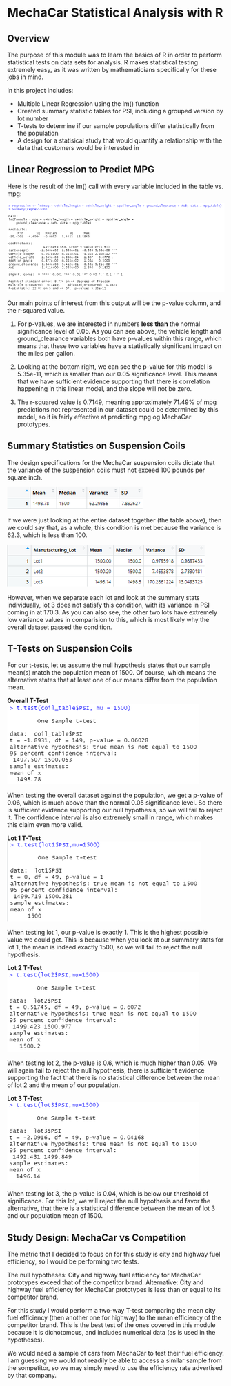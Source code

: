 # MechaCar Statistical Analysis with R

## Overview 

The purpose of this module was to learn the basics of R in order to perform statistical tests on data sets
for analysis. R makes statistical testing extremely easy, as it was written by mathematicians specifically
for these jobs in mind. 

In this project includes:
* Multiple Linear Regression using the lm() function
* Created summary statistic tables for PSI, including a grouped version by lot number
* T-tests to determine if our sample populations differ statistically from the population
* A design for a statisical study that would quantify a relationship with the data that customers would be interested in

## Linear Regression to Predict MPG

Here is the result of the lm() call with every variable included in the table vs. mpg:

![screenshot](https://github.com/KW0114/MechaCar_Statistical_Analysis/blob/8c176185bad5aa228d6fdaf3ef771c75cf45f4ac/Resources/linear_regression_screenshot.png)

Our main points of interest from this output will be the p-value column, and the r-squared value. 

1. For p-values, we are interested in numbers **less than** the normal significance level of 0.05.
As you can see above, the vehicle length and ground_clearance variables both have p-values within this range,
which means that these two variables have a statistically significant impact on the miles per gallon.

2. Looking at the bottom right, we can see the p-value for this model is 5.35e-11, which is smaller than our
0.05 significance level. This means that we have sufficient evidence supporting that there is correlation
happening in this linear model, and the slope will not be zero.

3. The r-squared value is 0.7149, meaning approximately 71.49% of mpg predictions not represented in our dataset
could be determined by this model, so it is fairly effective at predicting mpg og MechaCar prototypes. 

## Summary Statistics on Suspension Coils

The design specifications for the MechaCar suspension coils dictate that the variance of the suspension coils must not exceed 100 pounds per square inch.

![screenshot](https://github.com/KW0114/MechaCar_Statistical_Analysis/blob/4751a5905fb8fb79d63e0082a14e6cfe803300f8/Resources/total_summary_table.png)

If we were just looking at the entire dataset together (the table above), then we could say that, as a whole, this condition is met because the variance
is 62.3, which is less than 100.

![screenshot](https://github.com/KW0114/MechaCar_Statistical_Analysis/blob/4751a5905fb8fb79d63e0082a14e6cfe803300f8/Resources/lot_summary_table.png)

However, when we separate each lot and look at the summary stats individually, lot 3 does not satisfy this condition, with its variance in PSI coming in at
170.3. As you can also see, the other two lots have extremely low variance values in comparision to this, which is most likely why the overall dataset 
passed the condition.

## T-Tests on Suspension Coils

For our t-tests, let us assume the null hypothesis states that our sample mean(s) match the population mean of 1500. Of course, which means the alternative
states that at least one of our means differ from the population mean.

**Overall T-Test**
![screenshot](https://github.com/KW0114/MechaCar_Statistical_Analysis/blob/4751a5905fb8fb79d63e0082a14e6cfe803300f8/Resources/overall_t_test.png)

When testing the overall dataset against the population, we get a p-value of 0.06, which is much above than the normal 0.05 significance level.
So there is sufficient evidence supporting our null hypothesis, so we will fail to reject it. The confidence interval is also extremely small in range,
which makes this claim even more valid. 

**Lot 1 T-Test**
![screenshot](https://github.com/KW0114/MechaCar_Statistical_Analysis/blob/4751a5905fb8fb79d63e0082a14e6cfe803300f8/Resources/lot1_t_test.png)

When testing lot 1, our p-value is exactly 1. This is the highest possible value we could get. This is because when you look at our summary stats for
lot 1, the mean is indeed exactly 1500, so we will fail to reject the null hypothesis.

**Lot 2 T-Test**
![screenshot](https://github.com/KW0114/MechaCar_Statistical_Analysis/blob/d98007127f95a3c263df233c0cf95857ea1ea47b/Resources/lot2_t_test.png)

When testing lot 2, the p-value is 0.6, which is much higher than 0.05. We will again fail to reject the null hypothesis, there is sufficient evidence supporting
the fact that there is no statistical difference between the mean of lot 2 and the mean of our population.

**Lot 3 T-Test**
![screenshot](https://github.com/KW0114/MechaCar_Statistical_Analysis/blob/d98007127f95a3c263df233c0cf95857ea1ea47b/Resources/lot3_t_test.png)

When testing lot 3, the p-value is 0.04, which is below our threshold of significance. For this lot, we will reject the null hypothesis and favor the alternative,
that there is a statistical difference between the mean of lot 3 and our population mean of 1500.

## Study Design: MechaCar vs Competition

The metric that I decided to focus on for this study is city and highway fuel efficiency, so I would be performing two tests.

The null hypotheses: City and highway fuel efficiency for MechaCar prototypes exceed that of the competitor brand.
Alternative: City and highway fuel efficiency for MechaCar prototypes is less than or equal to its competitor brand.

For this study I would perform a two-way T-test comparing the mean city fuel efficiency (then another one for highway) to the mean
efficiency of the competitor brand. This is the best test of the ones covered in this module because it is dichotomous, and includes
numerical data (as is used in the hypotheses).

We would need a sample of cars from MechaCar to test their fuel efficiency. I am guessing we would not readily be able to access a similar
sample from the sompetitor, so we may simply need to use the efficiency rate advertised by that company.
